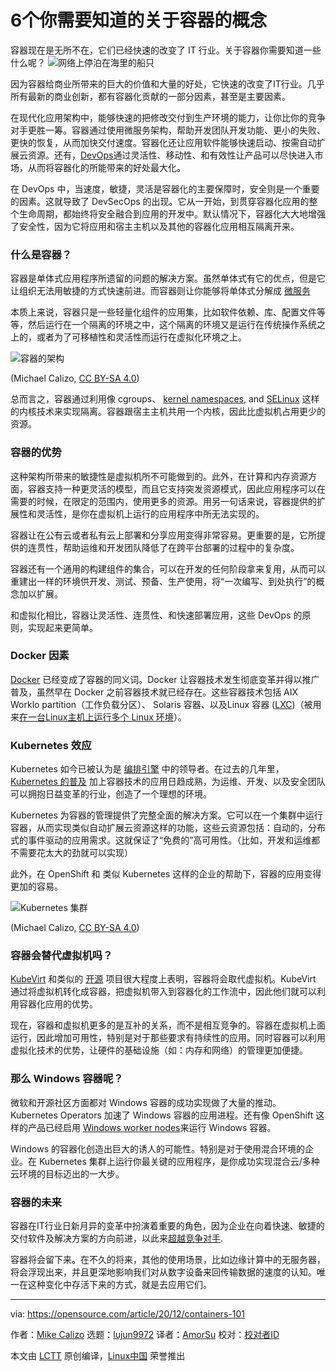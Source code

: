 [#]: collector: (lujun9972)
[#]: translator: (AmorSu)
[#]: reviewer: ( )
[#]: publisher: ( )
[#]: url: ( )
[#]: subject: (6 container concepts you need to understand)
[#]: via: (https://opensource.com/article/20/12/containers-101)
[#]: author: (Mike Calizo https://opensource.com/users/mcalizo)

6个你需要知道的关于容器的概念
======
容器现在是无所不在，它们已经快速的改变了 IT 行业。关于容器你需要知道一些什么呢？
![网络上停泊在海里的船只][1]

因为容器给商业所带来的巨大的价值和大量的好处，它快速的改变了IT行业。几乎所有最新的商业创新，都有容器化贡献的一部分因素，甚至是主要因素。

在现代化应用架构中，能够快速的把修改交付到生产环境的能力，让你比你的竞争对手更胜一筹。容器通过使用微服务架构，帮助开发团队开发功能、更小的失败、更快的恢复，从而加快交付速度。容器化还让应用软件能够快速启动、按需自动扩展云资源。还有，[DevOps][2]通过灵活性、移动性、和有效性让产品可以尽快进入市场，从而将容器化的所能带来的好处最大化。

在 DevOps 中，当速度，敏捷，灵活是容器化的主要保障时，安全则是一个重要的因素。这就导致了 DevSecOps 的出现。它从一开始，到贯穿容器化应用的整个生命周期，都始终将安全融合到应用的开发中。默认情况下，容器化大大地增强了安全性，因为它将应用和宿主主机以及其他的容器化应用相互隔离开来。

### 什么是容器？

容器是单体式应用程序所遗留的问题的解决方案。虽然单体式有它的优点，但是它让组织无法用敏捷的方式快速前进。而容器则让你能够将单体式分解成 [微服务][3]

本质上来说，容器只是一些轻量化组件的应用集，比如软件依赖、库、配置文件等等，然后运行在一个隔离的环境之中，这个隔离的环境又是运行在传统操作系统之上的，或者为了可移植性和灵活性而运行在虚拟化环境之上。

![容器的架构][4]

(Michael Calizo, [CC BY-SA 4.0][5])

总而言之，容器通过利用像 cgroups、 [kernel namespaces][6], and [SELinux][7] 这样的内核技术来实现隔离。容器跟宿主主机共用一个内核，因此比虚拟机占用更少的资源。

### 容器的优势

这种架构所带来的敏捷性是虚拟机所不可能做到的。此外，在计算和内存资源方面，容器支持一种更灵活的模型，而且它支持突发资源模式，因此应用程序可以在需要的时候，在限定的范围内，使用更多的资源。用另一句话来说，容器提供的扩展性和灵活性，是你在虚拟机上运行的应用程序中所无法实现的。

容器让在公有云或者私有云上部署和分享应用变得非常容易。更重要的是，它所提供的连贯性，帮助运维和开发团队降低了在跨平台部署的过程中的复杂度。

容器还有一个通用的构建组件的集合，可以在开发的任何阶段拿来复用，从而可以重建出一样的环境供开发、测试、预备、生产使用，将“一次编写、到处执行”的概念加以扩展。

和虚拟化相比，容器让灵活性、连贯性、和快速部署应用，这些 DevOps 的原则，实现起来更简单。

### Docker 因素

[Docker][8] 已经变成了容器的同义词。Docker 让容器技术发生彻底变革并得以推广普及，虽然早在 Docker 之前容器技术就已经存在。这些容器技术包括 AIX Worklo partition（工作负载分区）、 Solaris 容器、以及Linux 容器 ([LXC][9])（被用来[在一台Linux主机上运行多个 Linux 环境][10]）。

### Kubernetes 效应

Kubernetes 如今已被认为是 [编排引擎][11] 中的领导者。在过去的几年里，[Kubernetes 的普及][12] 加上容器技术的应用日趋成熟，为运维、开发、以及安全团队可以拥抱日益变革的行业，创造了一个理想的环境。

Kubernetes 为容器的管理提供了完整全面的解决方案。它可以在一个集群中运行容器，从而实现类似自动扩展云资源这样的功能，这些云资源包括：自动的，分布式的事件驱动的应用需求。这就保证了“免费的”高可用性。（比如，开发和运维都不需要花太大的劲就可以实现）

此外，在 OpenShift 和 类似 Kubernetes 这样的企业的帮助下，容器的应用变得更加的容易。

![Kubernetes 集群][13]

(Michael Calizo, [CC BY-SA 4.0][5])

### 容器会替代虚拟机吗？

[KubeVirt][14] 和类似的 [开源][15] 项目很大程度上表明，容器将会取代虚拟机。KubeVirt 通过将虚拟机转化成容器，把虚拟机带入到容器化的工作流中，因此他们就可以利用容器化应用的优势。

现在，容器和虚拟机更多的是互补的关系，而不是相互竞争的。容器在虚拟机上面运行，因此增加可用性，特别是对于那些要求有持续性的应用。同时容器可以利用虚拟化技术的优势，让硬件的基础设施（如：内存和网络）的管理更加便捷。

### 那么 Windows 容器呢？

微软和开源社区方面都对 Windows 容器的成功实现做了大量的推动。Kubernetes Operators 加速了 Windows 容器的应用进程。还有像 OpenShift 这样的产品已经启用 [Windows worker nodes][16]来运行 Windows 容器。

Windows 的容器化创造出巨大的诱人的可能性。特别是对于使用混合环境的企业。在 Kubernetes 集群上运行你最关键的应用程序，是你成功实现混合云/多种云环境的目标迈出的一大步。

### 容器的未来

容器在IT行业日新月异的变革中扮演着重要的角色，因为企业在向着快速、敏捷的交付软件及解决方案的方向前进，以此来[超越竞争对手][17].

容器将会留下来。在不久的将来，其他的使用场景，比如边缘计算中的无服务器，将会浮现出来，并且更深地影响我们对从数字设备来回传输数据的速度的认知。唯一在这种变化中存活下来的方式，就是去应用它们。

--------------------------------------------------------------------------------

via: https://opensource.com/article/20/12/containers-101

作者：[Mike Calizo][a]
选题：[lujun9972][b]
译者：[AmorSu](https://github.com/amorsu)
校对：[校对者ID](https://github.com/校对者ID)

本文由 [LCTT](https://github.com/LCTT/TranslateProject) 原创编译，[Linux中国](https://linux.cn/) 荣誉推出

[a]: https://opensource.com/users/mcalizo
[b]: https://github.com/lujun9972
[1]: https://opensource.com/sites/default/files/styles/image-full-size/public/lead-images/kubernetes_containers_ship_lead.png?itok=9EUnSwci (Ships at sea on the web)
[2]: https://opensource.com/resources/devops
[3]: https://opensource.com/resources/what-are-microservices
[4]: https://opensource.com/sites/default/files/uploads/container_architecture.png (Container architecture)
[5]: https://creativecommons.org/licenses/by-sa/4.0/
[6]: https://opensource.com/article/19/10/namespaces-and-containers-linux
[7]: https://opensource.com/article/20/11/selinux-containers
[8]: https://opensource.com/resources/what-docker
[9]: https://linuxcontainers.org/
[10]: https://opensource.com/article/18/11/behind-scenes-linux-containers
[11]: https://opensource.com/article/20/11/orchestration-vs-automation
[12]: https://enterprisersproject.com/article/2020/6/kubernetes-statistics-2020
[13]: https://opensource.com/sites/default/files/uploads/kubernetes_cluster.png (Kubernetes cluster)
[14]: https://kubevirt.io/
[15]: https://opensource.com/resources/what-open-source
[16]: https://www.openshift.com/blog/announcing-the-community-windows-machine-config-operator-on-openshift-4.6
[17]: https://www.imd.org/research-knowledge/articles/the-battle-for-digital-disruption-startups-vs-incumbents/

